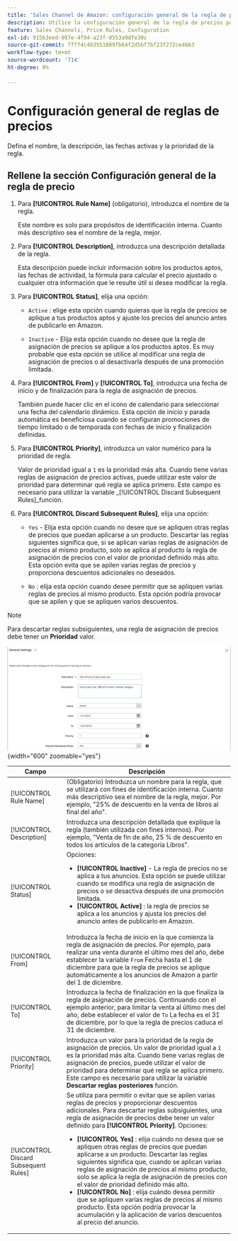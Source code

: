 ```yaml
---
title: 'Sales Channel de Amazon: configuración general de la regla de precios'
description: Utilice la configuración general de la regla de precios para definir las características principales de una regla de precios de listado.
feature: Sales Channels, Price Rules, Configuration
exl-id: 915b3eed-997e-4f94-a23f-0553a9dfe30c
source-git-commit: 7fff4c463551089fb64f2d5bf7bf23f272ce4663
workflow-type: tm+mt
source-wordcount: '714'
ht-degree: 0%

---
```


# Configuración general de reglas de precios

Defina el nombre, la descripción, las fechas activas y la prioridad de la regla.

## Rellene la sección Configuración general de la regla de precio

1. Para **[!UICONTROL Rule Name]** (obligatorio), introduzca el nombre de la regla.

   Este nombre es solo para propósitos de identificación interna. Cuanto más descriptivo sea el nombre de la regla, mejor.

1. Para **[!UICONTROL Description]**, introduzca una descripción detallada de la regla.

   Esta descripción puede incluir información sobre los productos aptos, las fechas de actividad, la fórmula para calcular el precio ajustado o cualquier otra información que le resulte útil si desea modificar la regla.

1. Para **[!UICONTROL Status]**, elija una opción:

   - `Active` : elige esta opción cuando quieras que la regla de precios se aplique a tus productos aptos y ajuste los precios del anuncio antes de publicarlo en Amazon.

   - `Inactive` - Elija esta opción cuando no desee que la regla de asignación de precios se aplique a los productos aptos. Es muy probable que esta opción se utilice al modificar una regla de asignación de precios o al desactivarla después de una promoción limitada.

1. Para **[!UICONTROL From]** y **[!UICONTROL To]**, introduzca una fecha de inicio y de finalización para la regla de asignación de precios.

   También puede hacer clic en el icono de calendario para seleccionar una fecha del calendario dinámico. Esta opción de inicio y parada automática es beneficiosa cuando se configuran promociones de tiempo limitado o de temporada con fechas de inicio y finalización definidas.

1. Para **[!UICONTROL Priority]**, introduzca un valor numérico para la prioridad de regla.

   Valor de prioridad igual a `1` es la prioridad más alta. Cuando tiene varias reglas de asignación de precios activas, puede utilizar este valor de prioridad para determinar qué regla se aplica primero. Este campo es necesario para utilizar la variable _[!UICONTROL Discard Subsequent Rules]_función.

1. Para **[!UICONTROL Discard Subsequent Rules]**, elija una opción:

   - `Yes` - Elija esta opción cuando no desee que se apliquen otras reglas de precios que puedan aplicarse a un producto. Descartar las reglas siguientes significa que, si se aplican varias reglas de asignación de precios al mismo producto, solo se aplica al producto la regla de asignación de precios con el valor de prioridad definido más alto. Esta opción evita que se apilen varias reglas de precios y proporciona descuentos adicionales no deseados.

   - `No` : elija esta opción cuando desee permitir que se apliquen varias reglas de precios al mismo producto. Esta opción podría provocar que se apilen y que se apliquen varios descuentos.

>[!NOTE]
>
>Para descartar reglas subsiguientes, una regla de asignación de precios debe tener un **Prioridad** valor.

![Configuración general de reglas de precios](assets/amazon-pricing-rule-general.png){width="600" zoomable="yes"}

| Campo | Descripción |
|---------------------------------------|---------------------------------------------------------------------------------------------------------------------------------------------------------------------------------------------------------------------------------------------------------------------------------------------------------------------------------------------------------------------------------------------------------------------------------------------------------------------------------------------------------------------------------------------------------------------------------------------------------------------------------------------------------------------------------------------------------------------------------------------|
| [!UICONTROL Rule Name] | (Obligatorio) Introduzca un nombre para la regla, que se utilizará con fines de identificación interna. Cuanto más descriptivo sea el nombre de la regla, mejor. Por ejemplo, &quot;25% de descuento en la venta de libros al final del año&quot;. |
| [!UICONTROL Description] | Introduzca una descripción detallada que explique la regla (también utilizada con fines internos). Por ejemplo, &quot;Venta de fin de año, 25 % de descuento en todos los artículos de la categoría Libros&quot;. |
| [!UICONTROL Status] | Opciones:<ul><li>**[!UICONTROL Inactive]** - La regla de precios no se aplica a tus anuncios. Esta opción se puede utilizar cuando se modifica una regla de asignación de precios o se desactiva después de una promoción limitada.</li><li>**[!UICONTROL Active]** : la regla de precios se aplica a los anuncios y ajusta los precios del anuncio antes de publicarlo en Amazon.</li></ul> |
| [!UICONTROL From] | Introduzca la fecha de inicio en la que comienza la regla de asignación de precios. Por ejemplo, para realizar una venta durante el último mes del año, debe establecer la variable `From` Fecha hasta el 1 de diciembre para que la regla de precios se aplique automáticamente a los anuncios de Amazon a partir del 1 de diciembre. |
| [!UICONTROL To] | Introduzca la fecha de finalización en la que finaliza la regla de asignación de precios. Continuando con el ejemplo anterior, para limitar la venta al último mes del año, debe establecer el valor de `To` La fecha es el 31 de diciembre, por lo que la regla de precios caduca el 31 de diciembre. |
| [!UICONTROL Priority] | Introduzca un valor para la prioridad de la regla de asignación de precios. Un valor de prioridad igual a `1` es la prioridad más alta. Cuando tiene varias reglas de asignación de precios, puede utilizar el valor de prioridad para determinar qué regla se aplica primero. Este campo es necesario para utilizar la variable **Descartar reglas posteriores** función. |
| [!UICONTROL Discard Subsequent Rules] | Se utiliza para permitir o evitar que se apilen varias reglas de precios y proporcionar descuentos adicionales. Para descartar reglas subsiguientes, una regla de asignación de precios debe tener un valor definido para **[!UICONTROL Priority]**. Opciones:<ul><li>**[!UICONTROL Yes]** : elija cuándo no desea que se apliquen otras reglas de precios que puedan aplicarse a un producto. Descartar las reglas siguientes significa que, cuando se aplican varias reglas de asignación de precios al mismo producto, solo se aplica la regla de asignación de precios con el valor de prioridad definido más alto.</li><li>**[!UICONTROL No]** : elija cuándo desea permitir que se apliquen varias reglas de precios al mismo producto. Esta opción podría provocar la acumulación y la aplicación de varios descuentos al precio del anuncio.</li></ul> |

